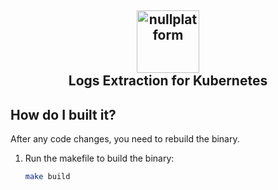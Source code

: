 <h2 align="center">
    <a href="https://httpie.io" target="blank_">
        <img height="100" alt="nullplatform" src="https://nullplatform.com/favicon/android-chrome-192x192.png" />
    </a>
    <br>
    Logs Extraction for Kubernetes
    <br>
</h2>


## How do I built it?

After any code changes, you need to rebuild the binary.

1.  Run the makefile to build the binary:
    ```bash
    make build
    ```